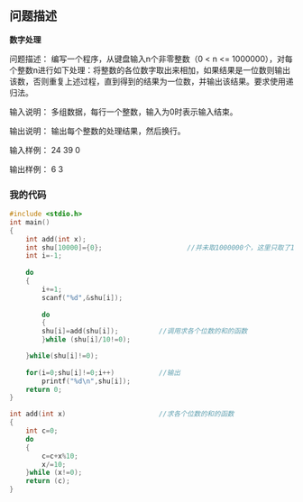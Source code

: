 ## 问题描述

**数字处理**

问题描述：
编写一个程序，从键盘输入n个非零整数（0 < n <= 1000000），对每个整数n进行如下处理：将整数的各位数字取出来相加，如果结果是一位数则输出该数，否则重复上述过程，直到得到的结果为一位数，并输出该结果。要求使用递归法。

输入说明：
多组数据，每行一个整数，输入为0时表示输入结束。

输出说明：
输出每个整数的处理结果，然后换行。

输入样例：
24
39
0

输出样例：
6
3

### 我的代码

~~~c
#include <stdio.h>
int main()
{
	int add(int x);
	int shu[10000]={0};                     //并未取1000000个，这里只取了10000个
	int i=-1;
	
	do
	{
		i+=1;
		scanf("%d",&shu[i]);
		
        do
		{
		shu[i]=add(shu[i]);          //调用求各个位数的和的函数
		}while (shu[i]/10!=0);

	}while(shu[i]!=0);
	
	for(i=0;shu[i]!=0;i++)           //输出
		printf("%d\n",shu[i]);
	return 0;
}

int add(int x)                       //求各个位数的和的函数
{
	int c=0;
	do
	{
		c=c+x%10;
		x/=10;
	}while (x!=0);
	return (c);
}
~~~

